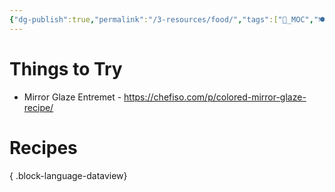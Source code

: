 ```yaml
---
{"dg-publish":true,"permalink":"/3-resources/food/","tags":["📍_MOC","🍽️_Nutrition","📥_New"],"updated":"2025-10-20T07:43:26.541-07:00"}
---
```


# Things to Try
- Mirror Glaze Entremet - https://chefiso.com/p/colored-mirror-glaze-recipe/
# Recipes

{ .block-language-dataview}